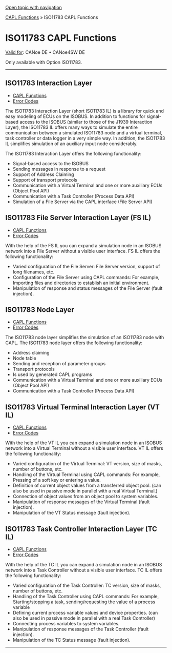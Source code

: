 [Open topic with navigation](../../../../CANoeDEFamily.htm#Topics/CAPLFunctions/ISO11783/CAPLfunctionsISO11783Overview.md)

[CAPL Functions](../CAPLfunctions.md) » ISO11783 CAPL Functions

# ISO11783 CAPL Functions

[Valid for](../../Shared/FeatureAvailability.md):  CANoe DE • CANoe4SW DE

Only available with Option ISO11783.

---

## ISO11783 Interaction Layer

- [CAPL Functions](ISOInteractionLayer/CAPLfunctionsISOILOverview.md)
- [Error Codes](../CAPLfunctionsISOj1939ErrorCodes.md)

The ISO11783 Interaction Layer (short ISO11783 IL) is a library for quick and easy modeling of ECUs on the ISOBUS. In addition to functions for signal-based access to the ISOBUS (similar to those of the J1939 Interaction Layer), the ISO11783 IL offers many ways to simulate the entire communication between a simulated ISO11783 node and a virtual terminal, task controller or data logger in a very simple way. In addition, the ISO11783 IL simplifies simulation of an auxiliary input node considerably.

The ISO11783 Interaction Layer offers the following functionality:

- Signal-based access to the ISOBUS
- Sending messages in response to a request
- Support of Address Claiming
- Support of transport protocols
- Communication with a Virtual Terminal and one or more auxiliary ECUs (Object Pool API)
- Communication with a Task Controller (Process Data API)
- Simulation of a File Server via the CAPL interface (File Server API)

## ISO11783 File Server Interaction Layer (FS IL)

- [CAPL Functions](ISOInteractionLayerFS/CAPLfunctionsISOILFSOverview.md)
- [Error Codes](../CAPLfunctionsISOj1939ErrorCodes.md)

With the help of the FS IL you can expand a simulation node in an ISOBUS network into a File Server without a visible user interface. FS IL offers the following functionality:

- Varied configuration of the File Server: File Server version, support of long filenames, etc.
- Configuration of the File Server using CAPL commands: For example, Importing files and directories to establish an initial environment.
- Manipulation of response and status messages of the File Server (fault injection).

## ISO11783 Node Layer

- [CAPL Functions](ISONodeLayer/CAPLfunctionsISONLOverview.md)
- [Error Codes](ISONodeLayer/CAPLfunctionsISONLErrorCodes.md)

The ISO11783 node layer simplifies the simulation of an ISO11783 node with CAPL. The ISO11783 node layer offers the following functionality:

- Address claiming
- Node table
- Sending and reception of parameter groups
- Transport protocols
- Is used by generated CAPL programs
- Communication with a Virtual Terminal and one or more auxiliary ECUs (Object Pool API)
- Communication with a Task Controller (Process Data API)

## ISO11783 Virtual Terminal Interaction Layer (VT IL)

- [CAPL Functions](ISOInteractionLayerVT/CAPLfunctionsISOILVTOverview.md)
- [Error Codes](../CAPLfunctionsISOj1939ErrorCodes.md)

With the help of the VT IL you can expand a simulation node in an ISOBUS network into a Virtual Terminal without a visible user interface. VT IL offers the following functionality:

- Varied configuration of the Virtual Terminal: VT version, size of masks, number of buttons, etc.
- Handling of the Virtual Terminal using CAPL commands: For example, Pressing of a soft key or entering a value.
- Definition of current object values from a transferred object pool. (can also be used in passive mode in parallel with a real Virtual Terminal.)
- Connection of object values from an object pool to system variables.
- Manipulation of response messages of the Virtual Terminal (fault injection).
- Manipulation of the VT Status message (fault injection).

## ISO11783 Task Controller Interaction Layer (TC IL)

- [CAPL Functions](ISOInteractionLayerTC/CAPLfunctionsISOILTCOverview.md)
- [Error Codes](../CAPLfunctionsISOj1939ErrorCodes.md)

With the help of the TC IL you can expand a simulation node in an ISOBUS network into a Task Controller without a visible user interface. TC IL offers the following functionality:

- Varied configuration of the Task Controller: TC version, size of masks, number of buttons, etc.
- Handling of the Task Controller using CAPL commands: For example, Starting/stopping a task, sending/requesting the value of a process variable
- Defining current process variable values and device properties. (can also be used in passive mode in parallel with a real Task Controller)
- Connecting process variables to system variables.
- Manipulation of response messages of the Task Controller (fault injection).
- Manipulation of the TC Status message (fault injection).

---
